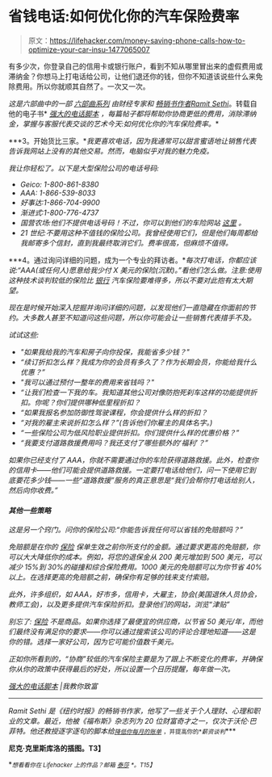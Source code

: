 # 省钱电话:如何优化你的汽车保险费率

> 原文：<https://lifehacker.com/money-saving-phone-calls-how-to-optimize-your-car-insu-1477065007>

有多少次，你登录自己的信用卡或银行账户，看到不知从哪里冒出来的虚假费用或滞纳金？你想马上打电话给公司，让他们退还你的钱，但你不知道该说些什么来免除费用。所以你就顺其自然了。一次又一次。



*这是六部曲中的一部* [*六部曲系列*](http://lifehacker.com/moneysavingphonecalls) *由财经专家和* [*畅销书作者*](http://www.amazon.com/Will-Teach-You-To-Rich/dp/0761147489?amp;ascsub&asc_campaign=InlineText&asc_refurl=https://lifehacker.com/money-saving-phone-calls-how-to-optimize-your-car-insu-1477065007&asc_source=&tag=kinjalifehackerlink-20)*[*Ramit Sethi*](https://twitter.com/ramit)*。转载自他的电子书* [*强大的电话脚本*](http://www.iwillteachyoutoberich.com/special/6-powerful-telephone-scripts/) *，每篇帖子都将帮助你协商更低的费用，消除滞纳金，掌握与客服代表交谈的艺术今天:如何优化你的汽车保险费率。**

***3。开始货比三家。**我更喜欢电话，因为我通常可以甜言蜜语地让销售代表告诉我网站上没有的其他交易。然而，电脑似乎对我的魅力免疫。*

*我让你轻松了。以下是大型保险公司的电话号码:*

*   *Geico: 1-800-861-8380*
*   *AAA: 1-866-539-8033*
*   *好事达:1-866-704-9900*
*   *渐进式:1-800-776-4737*
*   *国营农场:他们不提供电话号码！不过，你可以到他们的车险网站 [这里](http://www.statefarm.com/insurance/auto_insurance/auto_insurance.asp) 。*
*   *21 世纪:不要用这种不值钱的保险公司。我曾经使用它们，但是他们每周都给我邮寄多个信封，直到我最终取消它们。费率很高，但麻烦不值得。*

***4。通过询问详细的问题，成为一个专业的拜访者。**每次打电话，你都应该说:“AAA(或任何人)愿意给我少付 X 美元的保险(沉默)。”看他们怎么做。*注意:使用这种技术谈判较低的保险比* [*银行*](https://lifehacker.com/money-saving-phone-calls-how-to-get-no-fee-no-minimum-1454172368) *汽车保险要难得多，所以不要对此抱有太大期望。**

*现在是时候开始深入挖掘并询问详细的问题，以发现他们一直隐藏在你面前的节约。大多数人甚至不知道问这些问题，所以你可能会让一些销售代表措手不及。*

*试试这些:*

*   *"如果我给我的汽车和房子向你投保，我能省多少钱？"*
*   *“续订折扣怎么样？我成为你的会员有多久了？作为长期会员，你能给我什么优惠？”*
*   *"我可以通过预付一整年的费用来省钱吗？"*
*   *“让我们检查一下我的车。我知道其他公司对像防抱死刹车这样的功能提供折扣。你呢？你们提供哪种低里程折扣？*
*   *“如果我报名参加防御性驾驶课程，你会提供什么样的折扣？*
*   *“对我的雇主来说折扣怎么样？”(告诉他们你雇主的具体名字。)*
*   *“一些保险公司为低风险职业提供折扣。你们提供什么样的优惠价格？”*
*   *“我要支付道路救援费用吗？我还支付了哪些额外的‘福利’？”*

*如果你已经支付了 AAA，你就不需要通过你的车险获得道路救援。此外，检查你的信用卡——他们可能会提供道路救援。一定要打电话给他们，问一下使用它到底要花多少钱——一些“道路救援”服务的真正意思是“我们会帮你打电话给别人，然后向你收费。”*

#### *其他一些策略*

*这是另一个窍门。问你的保险公司:“你能告诉我任何可以省钱的免赔额吗？”*

*免赔额是在你的 [保险](https://lifehacker.com/wait-six-months-between-new-quotes-to-save-money-on-car-5979438) 保单生效之前你所支付的金额。通过要求更高的免赔额，你可以大大降低你的成本。例如，将您的退保金从 200 美元增加到 500 美元，可以减少 15%到 30%的碰撞和综合保险费用。1000 美元的免赔额可以为你节省 40%以上。在选择更高的免赔额之前，确保你有足够的钱来支付索赔。*

*此外，许多组织，如 AAA，好市多，信用卡，大雇主，协会(美国退休人员协会，教师工会)，以及更多提供汽车保险折扣。登录他们的网站，浏览“津贴”*

*别忘了: [保险](https://lifehacker.com/ask-for-lower-car-insurance-rates-if-you-work-from-home-509070870) 不是商品。如果你选择了最便宜的供应商，以节省 50 美元/年，而他们最终没有满足你的要求——你可以通过搜索该公司的评论合理地知道——这是你的错。选择一家好公司，因为它可能价值数千美元。*

*正如你所看到的，“协商”较低的汽车保险主要是为了跟上不断变化的费率，并确保你从你的政策中获得最后的好处，所以设置一个日历提醒，每年做一次。*

*[强大的电话脚本](http://www.iwillteachyoutoberich.com/special/6-powerful-telephone-scripts/) |我教你致富*

* * *

*Ramit Sethi 是《纽约时报》的畅销书作家，他写了一些关于个人理财、心理和职业的文章。最近，他被《福布斯》杂志列为 20 位财富奇才之一，仅次于沃伦·巴菲特。他还教授逐字逐句的脚本给[<small></small>](http://www.iwillteachyoutoberich.com/make-extra-money/)*<small></small>*[<small>*降低你每月的账单*</small>](http://www.iwillteachyoutoberich.com/how-to-negotiate/) <small>*，并提高你的*</small><small>*薪资谈判*</small>***

**尼克·克里斯库洛的插图。T3】**

**<small>*想看看你在 Lifehacker 上的作品？邮箱*</small> [<small>*泰莎*</small>](https://mail.google.com/mail/?view=cm&fs=1&tf=1&to=tessa@lifehacker.com) <small>*。*T15】</small>**